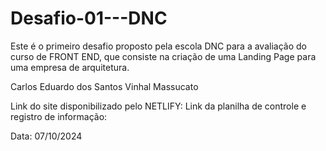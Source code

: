 # Desafio-01---DNC
Este é o primeiro desafio proposto pela escola DNC para a avaliação do curso de FRONT END, que consiste na criação de uma Landing Page para uma empresa de arquitetura.

Carlos Eduardo dos Santos Vinhal Massucato

Link do site disponibilizado pelo NETLIFY:
Link da planilha de controle e registro de informação: 

Data: 07/10/2024
